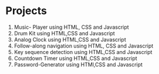 # Projects

1. Music- Player using HTML, CSS and Javascript
2. Drum Kit using HTML,CSS and Javascript
3. Analog Clock using HTML,CSS and Javascript
4. Follow-along navigation using HTML, CSS and Javascript
5. Key sequence detection using HTML,CSS and Javascript
6. Countdown Timer using HTML,CSS and Javascript
7. Password-Generator using HTMl,CSS and Javascript
